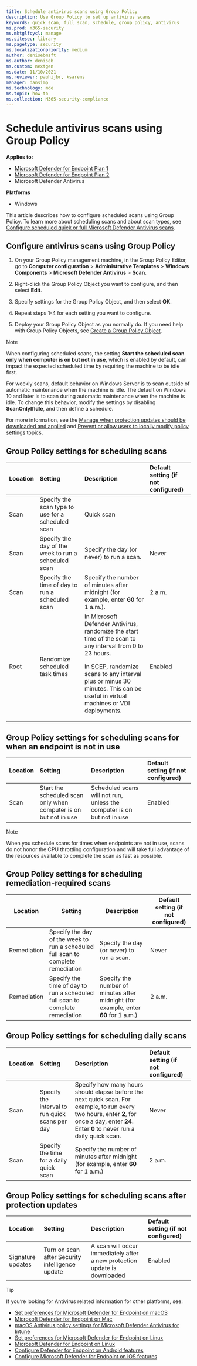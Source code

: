 ```yaml
---
title: Schedule antivirus scans using Group Policy
description: Use Group Policy to set up antivirus scans
keywords: quick scan, full scan, schedule, group policy, antivirus
ms.prod: m365-security
ms.mktglfcycl: manage
ms.sitesec: library
ms.pagetype: security
ms.localizationpriority: medium
author: denisebmsft
ms.author: deniseb
ms.custom: nextgen
ms.date: 11/10/2021
ms.reviewer: pauhijbr, ksarens
manager: dansimp
ms.technology: mde
ms.topic: how-to
ms.collection: M365-security-compliance
---
```


# Schedule antivirus scans using Group Policy

**Applies to:**

- [Microsoft Defender for Endpoint Plan 1](https://go.microsoft.com/fwlink/?linkid=2154037)
- [Microsoft Defender for Endpoint Plan 2](https://go.microsoft.com/fwlink/?linkid=2154037)
- Microsoft Defender Antivirus

**Platforms**
- Windows

This article describes how to configure scheduled scans using Group Policy. To learn more about scheduling scans and about scan types, see [Configure scheduled quick or full Microsoft Defender Antivirus scans](schedule-antivirus-scans.md). 

## Configure antivirus scans using Group Policy

1. On your Group Policy management machine, in the Group Policy Editor, go to **Computer configuration** \> **Administrative Templates** \> **Windows Components** \> **Microsoft Defender Antivirus** \> **Scan**.

2. Right-click the Group Policy Object you want to configure, and then select **Edit**.

3. Specify settings for the Group Policy Object, and then select **OK**. 

4. Repeat steps 1-4 for each setting you want to configure.

5. Deploy your Group Policy Object as you normally do. If you need help with Group Policy Objects, see [Create a Group Policy Object](/windows/security/threat-protection/windows-firewall/create-a-group-policy-object).

> [!NOTE]
> When configuring scheduled scans, the setting **Start the scheduled scan only when computer is on but not in use**, which is enabled by default, can impact the expected scheduled time by requiring the machine to be idle first.
>
> For weekly scans, default behavior on Windows Server is to scan outside of automatic maintenance when the machine is idle. The default on Windows 10 and later is to scan during automatic maintenance when the machine is idle. To change this behavior, modify the settings by disabling **ScanOnlyIfIdle**, and then define a schedule.

For more information, see the [Manage when protection updates should be downloaded and applied](manage-protection-update-schedule-microsoft-defender-antivirus.md) and [Prevent or allow users to locally modify policy settings](configure-local-policy-overrides-microsoft-defender-antivirus.md) topics.

## Group Policy settings for scheduling scans

| Location | Setting | Description | Default setting (if not configured) |
|:---|:---|:---|:---|
| Scan | Specify the scan type to use for a scheduled scan | Quick scan |
| Scan | Specify the day of the week to run a scheduled scan | Specify the day (or never) to run a scan. | Never |
| Scan | Specify the time of day to run a scheduled scan | Specify the number of minutes after midnight (for example, enter **60** for 1 a.m.). | 2 a.m. |
| Root | Randomize scheduled task times |In Microsoft Defender Antivirus, randomize the start time of the scan to any interval from 0 to 23 hours. <p>In [SCEP](/mem/intune/protect/certificates-scep-configure), randomize scans to any interval plus or minus 30 minutes. This can be useful in virtual machines or VDI deployments. | Enabled |

## Group Policy settings for scheduling scans for when an endpoint is not in use

| Location | Setting | Description | Default setting (if not configured) |
|:---|:---|:---|:---|
| Scan | Start the scheduled scan only when computer is on but not in use | Scheduled scans will not run, unless the computer is on but not in use | Enabled |

> [!NOTE]
> When you schedule scans for times when endpoints are not in use, scans do not honor the CPU throttling configuration and will take full advantage of the resources available to complete the scan as fast as possible.

## Group Policy settings for scheduling remediation-required scans

| Location | Setting | Description | Default setting (if not configured) |
|---|---|---|---|
| Remediation | Specify the day of the week to run a scheduled full scan to complete remediation | Specify the day (or never) to run a scan. | Never |
| Remediation | Specify the time of day to run a scheduled full scan to complete remediation | Specify the number of minutes after midnight (for example, enter **60** for 1 a.m.) | 2 a.m. |

## Group Policy settings for scheduling daily scans

| Location | Setting | Description | Default setting (if not configured) |
|:---|:---|:---|:---|
| Scan | Specify the interval to run quick scans per day | Specify how many hours should elapse before the next quick scan. For example, to run every two hours, enter **2**, for once a day, enter **24**. Enter **0** to never run a daily quick scan. | Never |
| Scan | Specify the time for a daily quick scan | Specify the number of minutes after midnight (for example, enter **60** for 1 a.m.) | 2 a.m. |

## Group Policy settings for scheduling scans after protection updates

| Location | Setting | Description | Default setting (if not configured)|
|:---|:---|:---|:---|
| Signature updates | Turn on scan after Security intelligence update | A scan will occur immediately after a new protection update is downloaded | Enabled |

> [!TIP]
> If you’re looking for Antivirus related information for other platforms, see:
> - [Set preferences for Microsoft Defender for Endpoint on macOS](mac-preferences.md)
> - [Microsoft Defender for Endpoint on Mac](microsoft-defender-endpoint-mac.md)
> - [macOS Antivirus policy settings for Microsoft Defender Antivirus for Intune](/mem/intune/protect/antivirus-microsoft-defender-settings-macos)
> - [Set preferences for Microsoft Defender for Endpoint on Linux](linux-preferences.md)
> - [Microsoft Defender for Endpoint on Linux](microsoft-defender-endpoint-linux.md)
> - [Configure Defender for Endpoint on Android features](android-configure.md)
> - [Configure Microsoft Defender for Endpoint on iOS features](ios-configure-features.md)